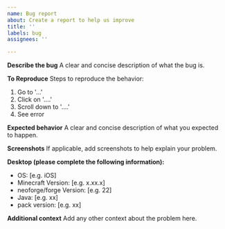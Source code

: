 ```yaml
---
name: Bug report
about: Create a report to help us improve
title: ''
labels: bug
assignees: ''

---
```


**Describe the bug**
A clear and concise description of what the bug is.

**To Reproduce**
Steps to reproduce the behavior:
1. Go to '...'
2. Click on '....'
3. Scroll down to '....'
4. See error

**Expected behavior**
A clear and concise description of what you expected to happen.

**Screenshots**
If applicable, add screenshots to help explain your problem.

**Desktop (please complete the following information):**
 - OS: [e.g. iOS]
 - Minecraft Version: [e.g. x.xx.x]
 - neoforge/forge Version: [e.g. 22]
 - Java: [e.g. xx]
 - pack version: [e.g. xx]

**Additional context**
Add any other context about the problem here.
